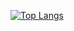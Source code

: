 [![Top Langs](https://github-readme-stats.vercel.app/api/top-langs/?username=shigobu&layout=compact)](https://github.com/anuraghazra/github-readme-stats)

<!--
**shigobu/shigobu** is a ✨ _special_ ✨ repository because its `README.md` (this file) appears on your GitHub profile.

Here are some ideas to get you started:

- 🔭 I’m currently working on ...
- 🌱 I’m currently learning ...
- 👯 I’m looking to collaborate on ...
- 🤔 I’m looking for help with ...
- 💬 Ask me about ...
- 📫 How to reach me: ...
- 😄 Pronouns: ...
- ⚡ Fun fact: ...
-->
